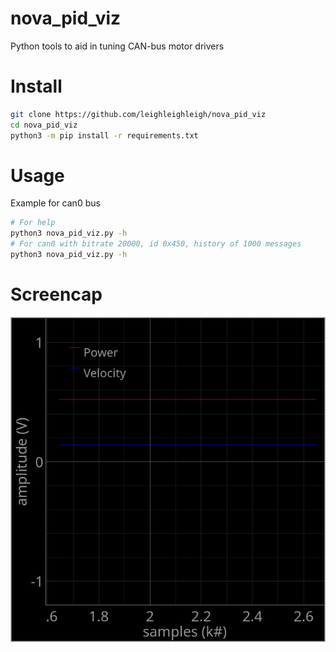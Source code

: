 # nova_pid_viz
Python tools to aid in tuning CAN-bus motor drivers

# Install
```bash
git clone https://github.com/leighleighleigh/nova_pid_viz
cd nova_pid_viz
python3 -m pip install -r requirements.txt
```

# Usage
Example for can0 bus
```bash
# For help
python3 nova_pid_viz.py -h 
# For can0 with bitrate 20000, id 0x450, history of 1000 messages
python3 nova_pid_viz.py -h 
```

# Screencap
![Example of the window with flat line example data](./media/screencap.png)
